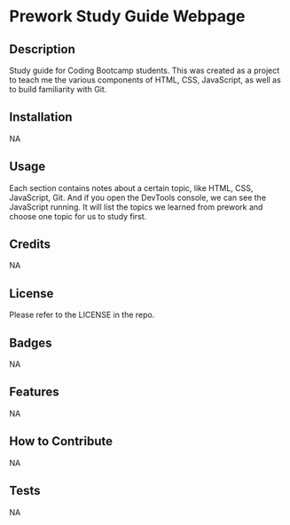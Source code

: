 # Prework Study Guide Webpage

## Description

Study guide for Coding Bootcamp students. This was created as a project to teach me the various components of HTML, CSS, JavaScript, as well as to build familiarity with Git.

## Installation

NA

## Usage

Each section contains notes about a certain topic, like HTML, CSS, JavaScript, Git. And if you open the DevTools console, we can see the JavaScript running. It will list the topics we learned from prework and choose one topic for us to study first.

## Credits

NA

## License

Please refer to the LICENSE in the repo.

## Badges

NA

## Features

NA

## How to Contribute

NA

## Tests

NA